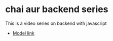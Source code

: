 # chai aur backend series

This is a video series on backend with javascript
- [Model link](https://www.google.com/)